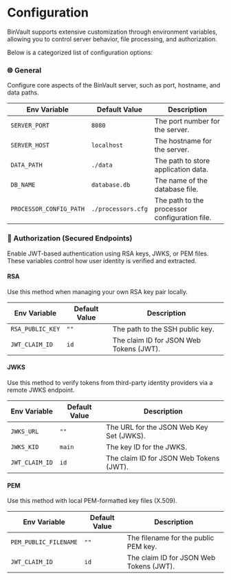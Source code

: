 # Configuration

BinVault supports extensive customization through environment variables, allowing you to control server behavior, file processing, and authorization.

Below is a categorized list of configuration options:

### 🌐 General

Configure core aspects of the BinVault server, such as port, hostname, and data paths.

| **Env Variable**        | **Default Value** | **Description**                              |
|--------------------------|-------------------|----------------------------------------------|
| `SERVER_PORT`           | `8080`            | The port number for the server.             |
| `SERVER_HOST`           | `localhost`       | The hostname for the server.                |
| `DATA_PATH`             | `./data`          | The path to store application data.         |
| `DB_NAME`               | `database.db`     | The name of the database file.              |
| `PROCESSOR_CONFIG_PATH` | `./processors.cfg`| The path to the processor configuration file.|

### 🔐 Authorization (Secured Endpoints)

Enable JWT-based authentication using RSA keys, JWKS, or PEM files. These variables control how user identity is verified and extracted.


#### **RSA**
Use this method when managing your own RSA key pair locally.

| **Env Variable**   | **Default Value** | **Description**                          |
|---------------------|-------------------|------------------------------------------|
| `RSA_PUBLIC_KEY`   | `""`              | The path to the SSH public key.          |
| `JWT_CLAIM_ID`     | `id`              | The claim ID for JSON Web Tokens (JWT).  |

#### **JWKS**
Use this method to verify tokens from third-party identity providers via a remote JWKS endpoint.

| **Env Variable**   | **Default Value** | **Description**                          |
|---------------------|-------------------|------------------------------------------|
| `JWKS_URL`         | `""`              | The URL for the JSON Web Key Set (JWKS). |
| `JWKS_KID`         | `main`            | The key ID for the JWKS.                 |
| `JWT_CLAIM_ID`     | `id`              | The claim ID for JSON Web Tokens (JWT).  |

#### **PEM**
Use this method with local PEM-formatted key files (X.509).

| **Env Variable**       | **Default Value** | **Description**                          |
|-------------------------|-------------------|------------------------------------------|
| `PEM_PUBLIC_FILENAME`  | `""`     | The filename for the public PEM key.     |
| `JWT_CLAIM_ID`         | `id`              | The claim ID for JSON Web Tokens (JWT).  |
